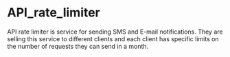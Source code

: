 # API_rate_limiter
API rate limiter is service for sending SMS and E-mail notifications. They are selling this service to different clients and each client has specific limits on the number of requests they can send in a month.
